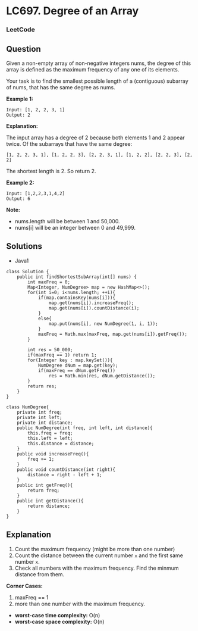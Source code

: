 # LC697. Degree of an Array

### LeetCode

## Question

Given a non-empty array of non-negative integers nums, the degree of this array is defined as the maximum frequency of any one of its elements.

Your task is to find the smallest possible length of a (contiguous) subarray of nums, that has the same degree as nums.

**Example 1:**

```
Input: [1, 2, 2, 3, 1]
Output: 2
```

**Explanation:**

The input array has a degree of 2 because both elements 1 and 2 appear twice.
Of the subarrays that have the same degree:

```
[1, 2, 2, 3, 1], [1, 2, 2, 3], [2, 2, 3, 1], [1, 2, 2], [2, 2, 3], [2, 2]
```

The shortest length is 2. So return 2.

**Example 2:**

```
Input: [1,2,2,3,1,4,2]
Output: 6
```

**Note:**

* nums.length will be between 1 and 50,000.
* nums[i] will be an integer between 0 and 49,999.

## Solutions

* Java1

```
class Solution {
    public int findShortestSubArray(int[] nums) {
        int maxFreq = 0;
        Map<Integer, NumDegree> map = new HashMap<>();
        for(int i=0; i<nums.length; ++i){
            if(map.containsKey(nums[i])){
                map.get(nums[i]).increaseFreq();
                map.get(nums[i]).countDistance(i);
            }
            else{
                map.put(nums[i], new NumDegree(1, i, 1));
            }
            maxFreq = Math.max(maxFreq, map.get(nums[i]).getFreq());
        }
        
        int res = 50_000;
        if(maxFreq == 1) return 1;
        for(Integer key : map.keySet()){
            NumDegree dNum = map.get(key);
            if(maxFreq == dNum.getFreq())
                res = Math.min(res, dNum.getDistance());
        }
        return res;
    }
}

class NumDegree{
    private int freq;
    private int left;
    private int distance;
    public NumDegree(int freq, int left, int distance){
        this.freq = freq;
        this.left = left;
        this.distance = distance;
    }
    public void increaseFreq(){
        freq += 1;
    }
    public void countDistance(int right){
        distance = right - left + 1;
    }
    public int getFreq(){
        return freq;
    }
    public int getDistance(){
        return distance;
    }
}
```

## Explanation

1. Count the maximum frequency (might be more than one number)
2. Count the distance between the current number `x` and the first same number `x`.
3. Check all numbers with the maximum frequency. Find the minmum distance from them.

**Corner Cases:**

1. maxFreq == 1
2. more than one number with the maximum frequency.

* **worst-case time complexity:** O(n)
* **worst-case space complexity:** O(n)